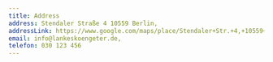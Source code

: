 ```yaml
---
title: Address
address: Stendaler Straße 4 10559 Berlin,
addressLink: https://www.google.com/maps/place/Stendaler+Str.+4,+10559+Berlin,+Deutschland/data=!4m2!3m1!1s0x47a85175e13c9c49:0x6fc470b07148443?sa=X&ved=2ahUKEwiNuN7DkqfvAhVGvFkKHfZDCAkQ8gEwAHoECAUQAQ
email: info@lankeskoengeter.de,
telefon: 030 123 456
---
```

